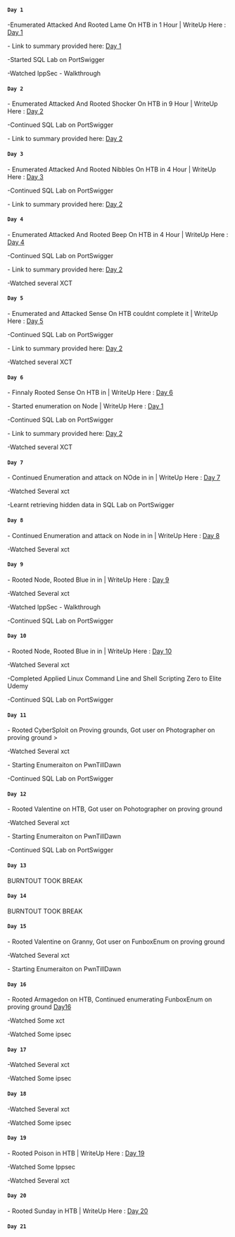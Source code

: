 ####  `Day 1`
<p>-Enumerated Attacked And Rooted Lame On HTB in 1 Hour | WriteUp Here : <a href="https://github.com/fr334aks/100-days-of-Hacking/tree/main/CyberRat/HTB/lame.md".>Day 
1</a></p>


<p>- Link to summary provided here: <a href="https://github.com/fr334aks/100-days-of-Hacking/tree/main/boynamedboy/1.Introduction&architectureoverview">Day 
1</a></p>
<p>-Started SQL Lab on PortSwigger </p>
<p>-Watched IppSec - Walkthrough</p>

####  `Day 2`
<p>- Enumerated Attacked And Rooted Shocker On HTB in 9 Hour | WriteUp Here : <a href="https://github.com/fr334aks/100-days-of-Hacking/tree/main/CyberRat/HTB/Shockermd">Day 
2</a></p>
<p>-Continued SQL Lab on PortSwigger </p>
<p>- Link to summary provided here: <a href="https://#">Day 2</a></p>


####  `Day 3`
<p>- Enumerated Attacked And Rooted Nibbles On HTB in 4 Hour | WriteUp Here : <a href="https://github.com/fr334aks/100-days-of-Hacking/tree/main/CyberRat/HTB/Nibbles.md">Day 
3</a></p>
<p>-Continued SQL Lab on PortSwigger </p>
<p>- Link to summary provided here: <a href="https://#">Day 2</a></p>


####  `Day 4`
<p>- Enumerated Attacked And Rooted Beep On HTB in 4 Hour | WriteUp Here : <a href="https://github.com/fr334aks/100-days-of-Hacking/tree/main/CyberRat/HTB/Beep.md">Day 
4</a></p>
<p>-Continued SQL Lab on PortSwigger </p>
<p>- Link to summary provided here: <a href="https://#">Day 2</a></p>
<p>-Watched several XCT </p>


####  `Day 5`
<p>- Enumerated and Attacked Sense On HTB couldnt complete it | WriteUp Here : <a href="https://github.com/fr334aks/100-days-of-Hacking/tree/main/CyberRat/HTB/Sense.md">Day 
5</a></p>
<p>-Continued SQL Lab on PortSwigger </p>
<p>- Link to summary provided here: <a href="https://#">Day 2</a></p>
<p>-Watched several XCT </p>
  
  
  
  
####  `Day 6`
<p>- Finnaly Rooted Sense On HTB in | WriteUp Here : <a href="https://github.com/fr334aks/100-days-of-Hacking/tree/main/CyberRat/HTB/Beep.md">Day 
6</a></p>
<p>- Started enumeration on Node  | WriteUp Here : <a href="https://github.com/fr334aks/100-days-of-Hacking/tree/main/CyberRat/HTB/Beep.md">Day 
1</a></p>
<p>-Continued SQL Lab on PortSwigger </p>
<p>- Link to summary provided here: <a href="https://#">Day 2</a></p>
<p>-Watched several XCT </p>

  
####  `Day 7`
<p>- Continued Enumeration and attack on NOde in in | WriteUp Here : <a href="https://github.com/fr334aks/100-days-of-Hacking/tree/main/CyberRat/HTB/Node.md">Day 
7</a></p>
<p>-Watched Several xct </p>
<p>-Learnt retrieving hidden data in SQL Lab on PortSwigger </p>



####  `Day 8`
<p>- Continued Enumeration and attack on Node in in | WriteUp Here : <a href="https://github.com/fr334aks/100-days-of-Hacking/tree/main/CyberRat/HTB/Node.md">Day 
8</a></p>

<p>-Watched Several xct</p>



####  `Day 9`
<p>- Rooted Node, Rooted Blue in in | WriteUp Here : <a href="https://github.com/fr334aks/100-days-of-Hacking/tree/main/CyberRat/HTB/Blue.md">Day 
9</a></p>
<p>-Watched Several xct </p>
<p>-Watched IppSec - Walkthrough </p>
<p>-Continued SQL Lab on PortSwigger </p>




####  `Day 10`
<p>- Rooted Node, Rooted Blue in in | WriteUp Here : <a href="https://github.com/fr334aks/100-days-of-Hacking/tree/main/CyberRat/HTB/Blue.md">Day 
10</a></p>
<p>-Watched Several xct </p>
<p>-Completed Applied Linux Command Line and Shell Scripting Zero to Elite
Udemy</p>
<p>-Continued SQL Lab on PortSwigger </p>


####  `Day 11`
<p>- Rooted CyberSploit on Proving grounds, Got user on  Photographer on proving ground ></p>
<p>-Watched Several xct </p>
<p>- Starting Enumeraiton on PwnTillDawn</p>
<p>-Continued SQL Lab on PortSwigger </p>


####  `Day 12`
<p>- Rooted Valentine on HTB, Got user on  Pohotographer on proving ground </a></p>
<p>-Watched Several xct </p>
<p>- Starting Enumeraiton on PwnTillDawn</p>
<p>-Continued SQL Lab on PortSwigger </p>

####  `Day 13`
BURNTOUT TOOK BREAK

####  `Day 14`
BURNTOUT TOOK BREAK

####  `Day 15`
<p>- Rooted Valentine on Granny, Got user on  FunboxEnum on proving ground </p>
<p>-Watched Several xct </p>
<p>- Starting Enumeraiton on PwnTillDawn</p>

####  `Day 16`
<p>- Rooted Armagedon on HTB, Continued enumerating FunboxEnum on proving ground  <a href="https://github.com/fr334aks/100-days-of-Hacking/blob/main/CyberRat/Writeups/Armagedon.md"> Day16 </a> </p>
  
<p>-Watched Some xct </p>
<p>-Watched Some ipsec </p>


####  `Day 17`
<p>-Watched Several xct </p>
<p>-Watched Some ipsec </p>

####  `Day 18`
<p>-Watched Several xct </p>
<p>-Watched Some ipsec </p>

####  `Day 19`  
<p>-  Rooted Poison in HTB | WriteUp Here : <a href="https://github.com/fr334aks/100-days-of-Hacking/blob/main/CyberRat/Writeups/Poison.md">Day 
19</a></p>

<p>-Watched Some Ippsec </p>
<p>-Watched Several xct </p>


####  `Day 20`
<p>-  Rooted Sunday in HTB | WriteUp Here : <a href="https://github.com/fr334aks/100-days-of-Hacking/blob/main/CyberRat/Writeups/Sunday.md">Day 
20</a></p>

####  `Day 21`
